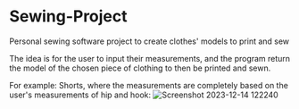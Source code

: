 # Sewing-Project
Personal sewing software project to create clothes' models to print and sew

The idea is for the user to input their measurements, and the program return the model of the chosen piece of clothing to then be printed and sewn. 

For example: Shorts, where the measurements are completely based on the user's measurements of hip and hook:
![Screenshot 2023-12-14 122240](https://github.com/hp-froot/images-in-readme/assets/152998450/56e58a31-438d-4ef2-892e-e1fd1215ff29)